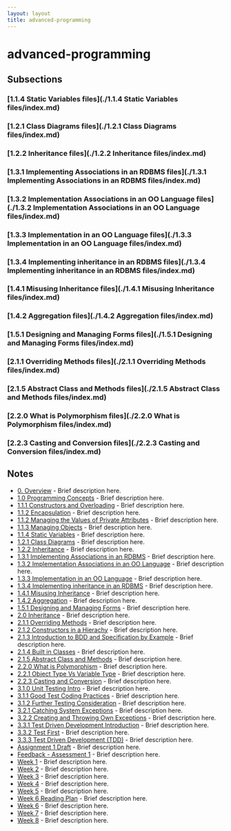 ```yaml
---
layout: layout
title: advanced-programming
---
```


# advanced-programming

## Subsections

### [1.1.4 Static Variables files](./1.1.4 Static Variables files/index.md)

### [1.2.1 Class Diagrams files](./1.2.1 Class Diagrams files/index.md)

### [1.2.2 Inheritance files](./1.2.2 Inheritance files/index.md)

### [1.3.1 Implementing Associations in an RDBMS files](./1.3.1 Implementing Associations in an RDBMS files/index.md)

### [1.3.2 Implementation Associations in an OO Language files](./1.3.2 Implementation Associations in an OO Language files/index.md)

### [1.3.3 Implementation in an OO Language files](./1.3.3 Implementation in an OO Language files/index.md)

### [1.3.4 Implementing inheritance in an RDBMS files](./1.3.4 Implementing inheritance in an RDBMS files/index.md)

### [1.4.1 Misusing Inheritance files](./1.4.1 Misusing Inheritance files/index.md)

### [1.4.2 Aggregation files](./1.4.2 Aggregation files/index.md)

### [1.5.1 Designing and Managing Forms files](./1.5.1 Designing and Managing Forms files/index.md)

### [2.1.1 Overriding Methods files](./2.1.1 Overriding Methods files/index.md)

### [2.1.5 Abstract Class and Methods files](./2.1.5 Abstract Class and Methods files/index.md)

### [2.2.0 What is Polymorphism files](./2.2.0 What is Polymorphism files/index.md)

### [2.2.3 Casting and Conversion files](./2.2.3 Casting and Conversion files/index.md)

## Notes

- [0. Overview](0.%20Overview.html) - Brief description here.
- [1.0 Programming Concepts](1.0%20Programming%20Concepts.html) - Brief description here.
- [1.1.1 Constructors and Overloading](1.1.1%20Constructors%20and%20Overloading.html) - Brief description here.
- [1.1.2 Encapsulation](1.1.2%20Encapsulation.html) - Brief description here.
- [1.1.2 Managing the Values of Private Attributes](1.1.2%20Managing%20the%20Values%20of%20Private%20Attributes.html) - Brief description here.
- [1.1.3 Managing Objects](1.1.3%20Managing%20Objects.html) - Brief description here.
- [1.1.4 Static Variables](1.1.4%20Static%20Variables.html) - Brief description here.
- [1.2.1 Class Diagrams](1.2.1%20Class%20Diagrams.html) - Brief description here.
- [1.2.2 Inheritance](1.2.2%20Inheritance.html) - Brief description here.
- [1.3.1 Implementing Associations in an RDBMS](1.3.1%20Implementing%20Associations%20in%20an%20RDBMS.html) - Brief description here.
- [1.3.2 Implementation Associations in an OO Language](1.3.2%20Implementation%20Associations%20in%20an%20OO%20Language.html) - Brief description here.
- [1.3.3 Implementation in an OO Language](1.3.3%20Implementation%20in%20an%20OO%20Language.html) - Brief description here.
- [1.3.4 Implementing inheritance in an RDBMS](1.3.4%20Implementing%20inheritance%20in%20an%20RDBMS.html) - Brief description here.
- [1.4.1 Misusing Inheritance](1.4.1%20Misusing%20Inheritance.html) - Brief description here.
- [1.4.2 Aggregation](1.4.2%20Aggregation.html) - Brief description here.
- [1.5.1 Designing and Managing Forms](1.5.1%20Designing%20and%20Managing%20Forms.html) - Brief description here.
- [2.0 Inheritance](2.0%20Inheritance.html) - Brief description here.
- [2.1.1 Overriding Methods](2.1.1%20Overriding%20Methods.html) - Brief description here.
- [2.1.2 Constructors in a Hierachy](2.1.2%20Constructors%20in%20a%20Hierachy.html) - Brief description here.
- [2.1.3 Introduction to BDD and Specification by Example](2.1.3%20Introduction%20to%20BDD%20and%20Specification%20by%20Example.html) - Brief description here.
- [2.1.4 Built in Classes](2.1.4%20Built%20in%20Classes.html) - Brief description here.
- [2.1.5 Abstract Class and Methods](2.1.5%20Abstract%20Class%20and%20Methods.html) - Brief description here.
- [2.2.0 What is Polymorphism](2.2.0%20What%20is%20Polymorphism.html) - Brief description here.
- [2.2.1 Object Type Vs Variable Type](2.2.1%20Object%20Type%20Vs%20Variable%20Type.html) - Brief description here.
- [2.2.3 Casting and Conversion](2.2.3%20Casting%20and%20Conversion.html) - Brief description here.
- [3.1.0 Unit Testing Intro](3.1.0%20Unit%20Testing%20Intro.html) - Brief description here.
- [3.1.1 Good Test Coding Practices](3.1.1%20Good%20Test%20Coding%20Practices.html) - Brief description here.
- [3.1.2 Further Testing Consideration](3.1.2%20Further%20Testing%20Consideration.html) - Brief description here.
- [3.2.1 Catching System Exceptions](3.2.1%20Catching%20System%20Exceptions.html) - Brief description here.
- [3.2.2 Creating and Throwing Own Exceptions](3.2.2%20Creating%20and%20Throwing%20Own%20Exceptions.html) - Brief description here.
- [3.3.1 Test Driven Development Introduction](3.3.1%20Test%20Driven%20Development%20Introduction.html) - Brief description here.
- [3.3.2 Test First](3.3.2%20Test%20First.html) - Brief description here.
- [3.3.3 Test Driven Development (TDD)](3.3.3%20Test%20Driven%20Development%20(TDD).html) - Brief description here.
- [Assignment 1 Draft](Assignment%201%20Draft.html) - Brief description here.
- [Feedback - Assessment 1](Feedback%20-%20Assessment%201.html) - Brief description here.
- [Week 1](Week%201.html) - Brief description here.
- [Week 2](Week%202.html) - Brief description here.
- [Week 3](Week%203.html) - Brief description here.
- [Week 4](Week%204.html) - Brief description here.
- [Week 5](Week%205.html) - Brief description here.
- [Week 6 Reading Plan](Week%206%20Reading%20Plan.html) - Brief description here.
- [Week 6](Week%206.html) - Brief description here.
- [Week 7](Week%207.html) - Brief description here.
- [Week 8](Week%208.html) - Brief description here.

